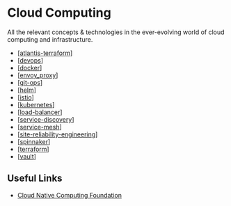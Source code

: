 # Cloud Computing

All the relevant concepts & technologies in the ever-evolving world of cloud computing and infrastructure.

- [[atlantis-terraform]]
- [[devops]]
- [[docker]]
- [[envoy_proxy]]
- [[git-ops]]
- [[helm]]
- [[istio]]
- [[kubernetes]]
- [[load-balancer]]
- [[service-discovery]]
- [[service-mesh]]
- [[site-reliability-engineering]]
- [[spinnaker]]
- [[terraform]]
- [[vault]]

## Useful Links

- [Cloud Native Computing Foundation](https://www.cncf.io/)

[//begin]: # "Autogenerated link references for markdown compatibility"
[atlantis-terraform]: cloud-computing/atlantis-terraform "Atlantis (Terraform)"
[devops]: cloud-computing/devops "DevOps"
[docker]: cloud-computing/docker "Docker"
[envoy_proxy]: cloud-computing/envoy_proxy "Envoy Proxy"
[git-ops]: cloud-computing/git-ops "GitOps"
[helm]: cloud-computing/helm "Helm"
[istio]: cloud-computing/istio "Istio"
[kubernetes]: cloud-computing/kubernetes "Kubernetes (k8s)"
[load-balancer]: cloud-computing/load-balancer "Load Balancer"
[service-mesh]: cloud-computing/service-mesh "Service Mesh"
[site-reliability-engineering]: cloud-computing/site-reliability-engineering "Site Reliability Engineering (SRE)"
[spinnaker]: cloud-computing/spinnaker "Spinnaker"
[terraform]: cloud-computing/terraform "Terraform"
[vault]: cloud-computing/vault "Vault"
[service-discovery]: cloud-computing/service-discovery "Service Discovery"
[//end]: # "Autogenerated link references"
